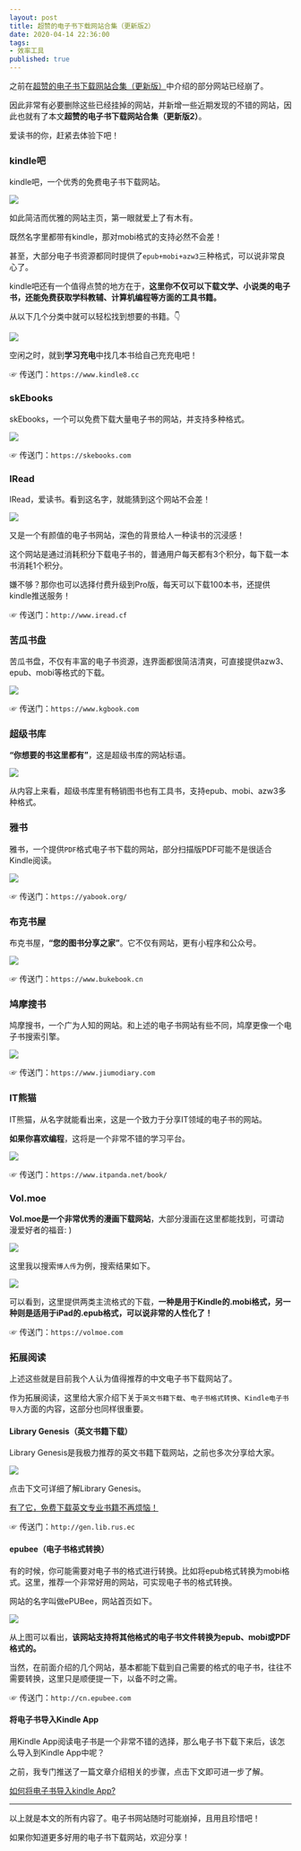 ```yaml
---
layout: post
title: 超赞的电子书下载网站合集（更新版2）
date: 2020-04-14 22:36:00
tags: 
- 效率工具
published: true
---
```


之前在[超赞的电子书下载网站合集（更新版）](https://mp.weixin.qq.com/s/7sTTvKy1nE4wPvhJV8P20A)中介绍的部分网站已经崩了。

因此非常有必要删除这些已经挂掉的网站，并新增一些近期发现的不错的网站，因此也就有了本文**超赞的电子书下载网站合集（更新版2）**。

爱读书的你，赶紧去体验下吧！

###  kindle吧

kindle吧，一个优秀的免费电子书下载网站。

![](https://figurebed-iseex.oss-cn-hangzhou.aliyuncs.com/img/20200413225459.png)

如此简洁而优雅的网站主页，第一眼就爱上了有木有。

既然名字里都带有kindle，那对mobi格式的支持必然不会差！

甚至，大部分电子书资源都同时提供了`epub+mobi+azw3`三种格式，可以说非常良心了。

kindle吧还有一个值得点赞的地方在于，**这里你不仅可以下载文学、小说类的电子书，还能免费获取学科教辅、计算机编程等方面的工具书籍。**

从以下几个分类中就可以轻松找到想要的书籍。👇

![](https://figurebed-iseex.oss-cn-hangzhou.aliyuncs.com/img/20200413235805.png)

空闲之时，就到**学习充电**中找几本书给自己充充电吧！

☞ 传送门：`https://www.kindle8.cc`

### skEbooks

skEbooks，一个可以免费下载大量电子书的网站，并支持多种格式。

![](https://figurebed-iseex.oss-cn-hangzhou.aliyuncs.com/img/20200413235139.png)

☞ 传送门：`https://skebooks.com`

### IRead

IRead，爱读书。看到这名字，就能猜到这个网站不会差！

![](https://figurebed-iseex.oss-cn-hangzhou.aliyuncs.com/img/20200413230358.png)

又是一个有颜值的电子书网站，深色的背景给人一种读书的沉浸感！

这个网站是通过消耗积分下载电子书的，普通用户每天都有3个积分，每下载一本书消耗1个积分。

嫌不够？那你也可以选择付费升级到Pro版，每天可以下载100本书，还提供kindle推送服务！

☞ 传送门：`http://www.iread.cf`

### 苦瓜书盘 

苦瓜书盘，不仅有丰富的电子书资源，连界面都很简洁清爽，可直接提供azw3、epub、mobi等格式的下载。

![](https://figurebed-iseex.oss-cn-hangzhou.aliyuncs.com/img/20200413231143.png)

☞ 传送门：`https://www.kgbook.com`

### 超级书库

**“你想要的书这里都有”**，这是超级书库的网站标语。

![](https://figurebed-iseex.oss-cn-hangzhou.aliyuncs.com/img/20200413231505.png)

从内容上来看，超级书库里有畅销图书也有工具书，支持epub、mobi、azw3多种格式。

### 雅书

雅书，一个提供`PDF`格式电子书下载的网站，部分扫描版PDF可能不是很适合Kindle阅读。

![](https://figurebed-iseex.oss-cn-hangzhou.aliyuncs.com/img/20200413232420.png)

☞ 传送门：`https://yabook.org/`

### 布克书屋

布克书屋，**“您的图书分享之家”**。它不仅有网站，更有小程序和公众号。

![](https://figurebed-iseex.oss-cn-hangzhou.aliyuncs.com/img/20200413232656.png)

☞ 传送门：`https://www.bukebook.cn`

### 鸠摩搜书

鸠摩搜书，一个广为人知的网站。和上述的电子书网站有些不同，鸠摩更像一个电子书搜索引擎。

![](https://figurebed-iseex.oss-cn-hangzhou.aliyuncs.com/img/20200413231659.png)

☞ 传送门：`https://www.jiumodiary.com`

### IT熊猫

IT熊猫，从名字就能看出来，这是一个致力于分享IT领域的电子书的网站。

**如果你喜欢编程**，这将是一个非常不错的学习平台。

![](https://figurebed-iseex.oss-cn-hangzhou.aliyuncs.com/img/20200413233044.png)

☞ 传送门：`https://www.itpanda.net/book/`

### Vol.moe

**Vol.moe是一个非常优秀的漫画下载网站**，大部分漫画在这里都能找到，可谓动漫爱好者的福音: )

![](https://figurebed-iseex.oss-cn-hangzhou.aliyuncs.com/img/20200413231859.png)

这里我以搜索`博人传`为例，搜索结果如下。

![](https://figurebed-iseex.oss-cn-hangzhou.aliyuncs.com/img/20200413231958.png)

可以看到，这里提供两类主流格式的下载，**一种是用于Kindle的.mobi格式，另一种则是适用于iPad的.epub格式，可以说非常的人性化了！**

☞ 传送门：`https://volmoe.com`

### 拓展阅读

上述这些就是目前我个人认为值得推荐的中文电子书下载网站了。

作为拓展阅读，这里给大家介绍下关于`英文书籍下载`、`电子书格式转换`、`Kindle电子书导入`方面的内容，这部分也同样很重要。

#### Library Genesis（英文书籍下载）

Library Genesis是我极力推荐的英文书籍下载网站，之前也多次分享给大家。

![](https://figurebed-iseex.oss-cn-hangzhou.aliyuncs.com/img/20200413233642.png)

点击下文可详细了解Library Genesis。

[有了它，免费下载英文专业书籍不再烦恼！](https://mp.weixin.qq.com/s/IeI3HWfwSZ-Yue4oQ8SXmg)

☞ 传送门：`http://gen.lib.rus.ec`

#### epubee（电子书格式转换）

有的时候，你可能需要对电子书的格式进行转换。比如将epub格式转换为mobi格式。这里，推荐一个非常好用的网站，可实现电子书的格式转换。

网站的名字叫做ePUBee，网站首页如下。

![](https://figurebed-iseex.oss-cn-hangzhou.aliyuncs.com/img/20200413233839.png)

从上图可以看出，**该网站支持将其他格式的电子书文件转换为epub、mobi或PDF格式的。**

当然，在前面介绍的几个网站，基本都能下载到自己需要的格式的电子书，往往不需要转换，这里只是顺便提一下，以备不时之需。

☞ 传送门：`http://cn.epubee.com`

#### 将电子书导入Kindle App

用Kindle App阅读电子书是一个非常不错的选择，那么电子书下载下来后，该怎么导入到Kindle App中呢？

之前，我专门推送了一篇文章介绍相关的步骤，点击下文即可进一步了解。

[如何将电子书导入kindle App?](https://mp.weixin.qq.com/s/0_8AFtgqxhJX4MQGquFuJA)



---

以上就是本文的所有内容了。电子书网站随时可能崩掉，且用且珍惜吧！

如果你知道更多好用的电子书下载网站，欢迎分享！